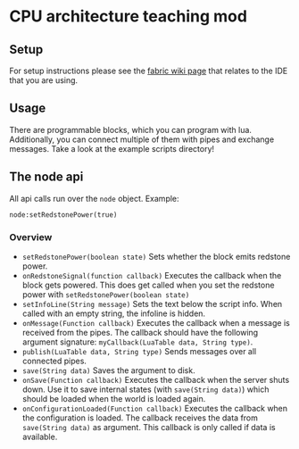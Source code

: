 # CPU architecture teaching mod

## Setup

For setup instructions please see the [fabric wiki page](https://fabricmc.net/wiki/tutorial:setup)
 that relates to the IDE that you are using.
 
## Usage

There are programmable blocks, which you can program with lua. Additionally, you can connect 
multiple of them with pipes and exchange messages. Take a look at the example scripts directory!

## The node api
All api calls run over the `node` object. Example:

``node:setRedstonePower(true)``

### Overview

* `setRedstonePower(boolean state)` Sets whether the block emits redstone power.
* `onRedstoneSignal(function callback)` Executes the callback when the block gets powered.
 This does get called when you set the redstone power with `setRedstonePower(boolean state)`
* `setInfoLine(String message)` Sets the text below the script info. When called with an empty string,
 the infoline is hidden.
* `onMessage(Function callback)` Executes the callback when a message is received from the pipes. 
The callback should have the following argument signature: `myCallback(LuaTable data, String type)`.
* `publish(LuaTable data, String type)` Sends messages over all connected pipes.
* `save(String data)` Saves the argument to disk.
* `onSave(Function callback)`  Executes the callback when the server shuts down. Use it to save internal
 states (with `save(String data)`) which should be loaded when the world is loaded again.
* `onConfigurationLoaded(Function callback)` Executes the callback when the configuration is loaded. 
The callback receives the data from `save(String data)` as argument. This callback is only called if 
data is available.